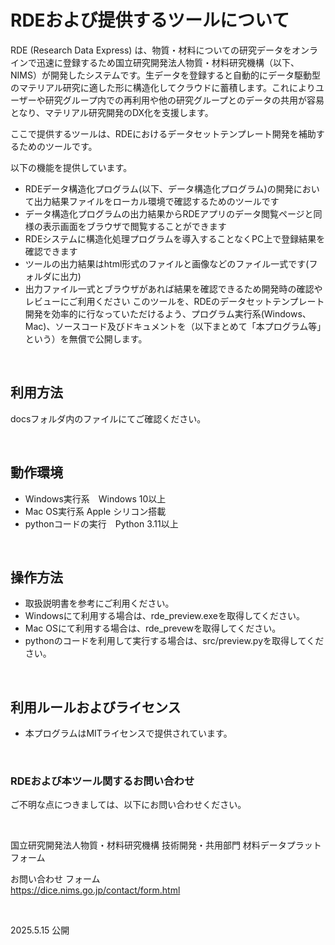 # RDEおよび提供するツールについて

RDE (Research Data Express) は、物質・材料についての研究データをオンラインで迅速に登録するため国立研究開発法人物質・材料研究機構（以下、NIMS）が開発したシステムです。生データを登録すると自動的にデータ駆動型のマテリアル研究に適した形に構造化してクラウドに蓄積します。これによりユーザーや研究グループ内での再利用や他の研究グループとのデータの共用が容易となり、マテリアル研究開発のDX化を支援します。

ここで提供するツールは、RDEにおけるデータセットテンプレート開発を補助するためのツールです。

以下の機能を提供しています。
- RDEデータ構造化プログラム(以下、データ構造化プログラム)の開発において出力結果ファイルをローカル環境で確認するためのツールです
- データ構造化プログラムの出力結果からRDEアプリのデータ閲覧ページと同様の表示画面をブラウザで閲覧することができます
- RDEシステムに構造化処理プログラムを導入することなくPC上で登録結果を確認できます
- ツールの出力結果はhtml形式のファイルと画像などのファイル一式です(フォルダに出力)
- 出力ファイル一式とブラウザがあれば結果を確認できるため開発時の確認やレビューにご利用ください
このツールを、RDEのデータセットテンプレート開発を効率的に行なっていただけるよう、プログラム実行系(Windows、Mac)、ソースコード及びドキュメントを（以下まとめて「本プログラム等」という）を無償で公開します。

<br />

## 利用方法

  docsフォルダ内のファイルにてご確認ください。

<br />


## 動作環境

* Windows実行系　Windows 10以上
* Mac OS実行系 Apple シリコン搭載
* pythonコードの実行　Python 3.11以上

<br />

## 操作方法

* 取扱説明書を参考にご利用ください。
* Windowsにて利用する場合は、rde_preview.exeを取得してください。
* Mac OSにて利用する場合は、rde_prevewを取得してください。
* pythonのコードを利用して実行する場合は、src/preview.pyを取得してください。

<br />

## 利用ルールおよびライセンス
 
* 本プログラムはMITライセンスで提供されています。

<br />

### RDEおよび本ツール関するお問い合わせ

ご不明な点につきましては、以下にお問い合わせください。

<br />

国立研究開発法人物質・材料研究機構
技術開発・共用部門 材料データプラットフォーム

お問い合わせ フォーム<br>
https://dice.nims.go.jp/contact/form.html

<br />

2025.5.15 公開